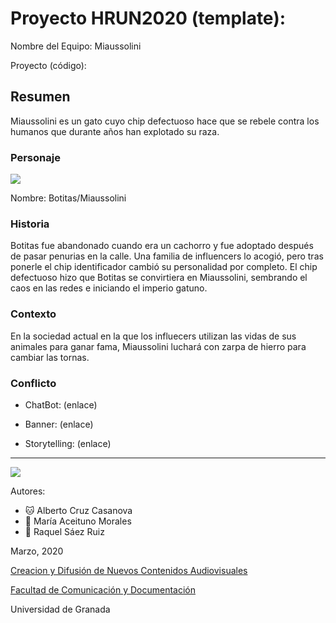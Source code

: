 

# Proyecto HRUN2020 (template): 

Nombre del Equipo: Miaussolini

Proyecto (código): 


## Resumen
Miaussolini es un gato cuyo chip defectuoso hace que se rebele contra los humanos que durante años han explotado su raza.

### Personaje

![](https://github.com/mgea/storytelling/blob/master/img-nobody.png)

Nombre: Botitas/Miaussolini


### Historia
Botitas fue abandonado cuando era un cachorro y fue adoptado después de pasar penurias en la calle. Una familia de influencers lo acogió, pero tras ponerle el chip identificador cambió su personalidad por completo. El chip defectuoso hizo que Botitas se convirtiera en Miaussolini, sembrando el caos en las redes e iniciando el imperio gatuno.


### Contexto
En la sociedad actual en la que los influecers utilizan las vidas de sus animales para ganar fama, Miaussolini luchará con zarpa de hierro para cambiar las tornas.

### Conflicto 


- ChatBot: (enlace) 

- Banner:  (enlace) 

- Storytelling: (enlace) 

------
![](https://upload.wikimedia.org/wikipedia/commons/thumb/6/62/CC-BY-SA-Andere_Wikis_%28v%29.svg/200px-CC-BY-SA-Andere_Wikis_%28v%29.svg.png)


Autores:  
<!---
Incluir lista de personas del grupo 
Se puede añadir enlace a página personal de github o lo que se quiera...(optativo)
-->

- :cat: Alberto Cruz Casanova
- :woman: María Aceituno Morales
- :woman: Raquel Sáez Ruiz 

<!---
Lista completa de emojis de markDown - https://gist.github.com/rxaviers/7360908) 
-->



Marzo, 2020

[Creacion y Difusión de Nuevos Contenidos Audiovisuales](http://utopolis.ugr.es/medialab)

[Facultad de Comunicación y Documentación](http://fcd.ugr.es)

Universidad de Granada

